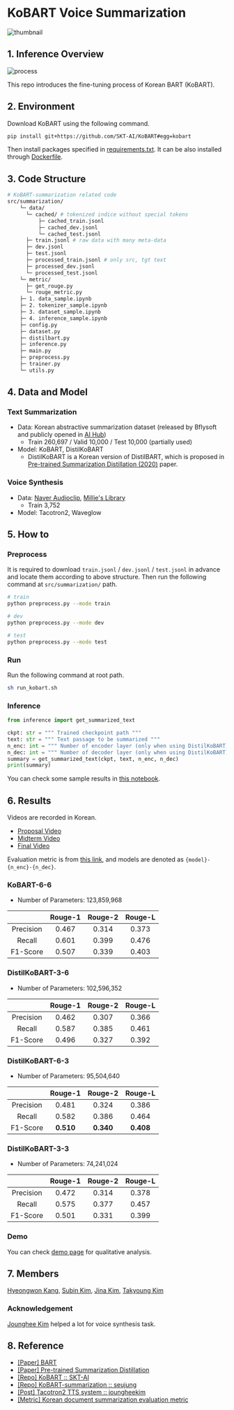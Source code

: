 # KoBART Voice Summarization

![thumbnail](assets/thumbnail.png)

## 1. Inference Overview
![process](assets/process.png)


This repo introduces the fine-tuning process of Korean BART (KoBART).

## 2. Environment
Download KoBART using the following command.
```sh
pip install git+https://github.com/SKT-AI/KoBART#egg=kobart
```

Then install packages specified in [requirements.txt](https://github.com/youngerous/kobart-voice-summarization/blob/main/requirements.txt). It can be also installed through [Dockerfile](https://github.com/youngerous/kobart-voice-summarization/blob/main/Dockerfile).


## 3. Code Structure
```sh
# KoBART-summarization related code
src/summarization/
    └─ data/
      └─ cached/ # tokenized indice without special tokens
          ├─ cached_train.jsonl
          ├─ cached_dev.jsonl
          └─ cached_test.jsonl
      ├─ train.jsonl # raw data with many meta-data
      ├─ dev.jsonl
      ├─ test.jsonl
      ├─ processed_train.jsonl # only src, tgt text
      ├─ processed_dev.jsonl
      └─ processed_test.jsonl
    └─ metric/
      ├─ get_rouge.py
      └─ rouge_metric.py
    ├─ 1. data_sample.ipynb
    ├─ 2. tokenizer_sample.ipynb
    ├─ 3. dataset_sample.ipynb
    ├─ 4. inference_sample.ipynb
    ├─ config.py
    ├─ dataset.py
    ├─ distilbart.py
    ├─ inference.py
    ├─ main.py
    ├─ preprocess.py
    ├─ trainer.py
    └─ utils.py
```

## 4. Data and Model

### Text Summarization

- Data: Korean abstractive summarization dataset (released by Bflysoft and publicly opened in [AI Hub](https://aihub.or.kr/aidata/8054))
  - Train 260,697 / Valid 10,000 / Test 10,000 (partially used)
- Model: KoBART, DistilKoBART
  - DistilKoBART is a Korean version of DistilBART, which is proposed in [Pre-trained Summarization Distillation (2020)](https://arxiv.org/abs/2010.13002) paper.

### Voice Synthesis

- Data: [Naver Audioclip](https://audioclip.naver.com/), [Millie's Library](https://www.millie.co.kr)
  - Train 3,752
- Model: Tacotron2, Waveglow

## 5. How to 

### Preprocess

It is required to download ```train.jsonl``` / ```dev.jsonl``` / ```test.jsonl``` in advance  and locate them according to above structure. Then run the following command at ```src/summarization/``` path.

```sh
# train 
python preprocess.py --mode train

# dev 
python preprocess.py --mode dev

# test 
python preprocess.py --mode test
```

### Run
Run the following command at root path.
```sh
sh run_kobart.sh
```

### Inference

```python
from inference import get_summarized_text

ckpt: str = """ Trained checkpoint path """
text: str = """ Text passage to be summarized """
n_enc: int = """ Number of encoder layer (only when using DistilKoBART) """
n_dec: int = """ Number of decoder layer (only when using DistilKoBART) """
summary = get_summarized_text(ckpt, text, n_enc, n_dec)
print(summary)
```

You can check some sample results in [this notebook](https://github.com/youngerous/kobart-voice-summarization/blob/main/src/kobart/4.%20inference_sample.ipynb).

## 6. Results

Videos are recorded in Korean.

- [Proposal Video](https://youtu.be/z6T3j-YmY1w)
- [Midterm Video](https://youtu.be/_BTggEcjYqE)
- [Final Video](https://youtu.be/r9pn577B7mI)

Evaluation metric is from [this link](https://dacon.io/competitions/official/235673/talkboard/401911?page=1&dtype=recent), and models are denoted as ```{model}-{n_enc}-{n_dec}```.

### KoBART-6-6
- Number of Parameters: 123,859,968
  
|           | Rouge-1 | Rouge-2 | Rouge-L |
| :-------: | :-----: | :-----: | :-----: |
| Precision |  0.467  |  0.314  |  0.373  |
|  Recall   |  0.601  |  0.399  |  0.476  |
| F1-Score  |  0.507  |  0.339  |  0.403  |

### DistilKoBART-3-6
- Number of Parameters: 102,596,352

|           | Rouge-1 | Rouge-2 | Rouge-L |
| :-------: | :-----: | :-----: | :-----: |
| Precision |  0.462  |  0.307  |  0.366  |
|  Recall   |  0.587  |  0.385  |  0.461  |
| F1-Score  |  0.496  |  0.327  |  0.392  |

### DistilKoBART-6-3
- Number of Parameters: 95,504,640

|           |  Rouge-1  |  Rouge-2  |  Rouge-L  |
| :-------: | :-------: | :-------: | :-------: |
| Precision |   0.481   |   0.324   |   0.386   |
|  Recall   |   0.582   |   0.386   |   0.464   |
| F1-Score  | **0.510** | **0.340** | **0.408** |


### DistilKoBART-3-3
- Number of Parameters: 74,241,024

|           | Rouge-1 | Rouge-2 | Rouge-L |
| :-------: | :-----: | :-----: | :-----: |
| Precision |  0.472  |  0.314  |  0.378  |
|  Recall   |  0.575  |  0.377  |  0.457  |
| F1-Score  |  0.501  |  0.331  |  0.399  |



### Demo

You can check [demo page](https://youngerous.github.io/kobart-voice-summarization/) for qualitative analysis.

## 7. Members
[Hyeongwon Kang](https://github.com/hwk0702), [Subin Kim](https://github.com/suubkiim), [Jina Kim](https://github.com/jina-kim7), [Takyoung Kim](https://github.com/youngerous)

### Acknowledgement

[Jounghee Kim](https://github.com/JoungheeKim) helped a lot for voice synthesis task.

## 8. Reference

- [[Paper] BART](https://arxiv.org/abs/1910.13461)
- [[Paper] Pre-trained Summarization Distillation](https://arxiv.org/abs/2010.13002)
- [[Repo] KoBART :: SKT-AI](https://github.com/SKT-AI/KoBART)
- [[Repo] KoBART-summarization :: seujung](https://github.com/seujung/KoBART-summarization)
- [[Post] Tacotron2 TTS system :: joungheekim](https://joungheekim.github.io/2021/04/01/code-review/)
- [[Metric] Korean document summarization evaluation metric](https://dacon.io/competitions/official/235673/talkboard/401911?page=1&dtype=recent)
